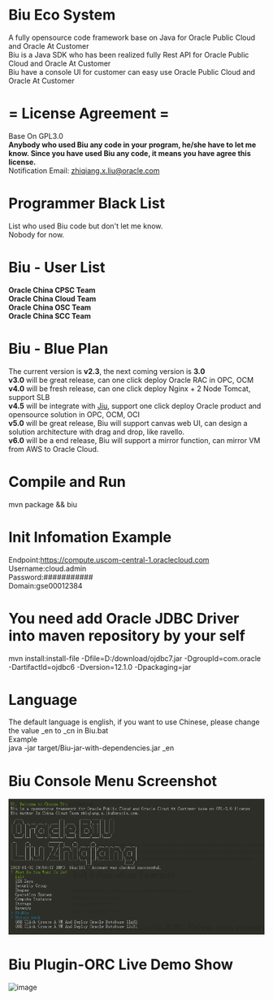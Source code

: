 # Biu Eco System

A fully opensource code framework base on Java for Oracle Public Cloud and Oracle At Customer<br />
Biu is a Java SDK who has been realized fully Rest API for Oracle Public Cloud and Oracle At Customer<br />
Biu have a console UI for customer can easy use Oracle Public Cloud and Oracle At Customer

# = License Agreement =
Base On GPL3.0<br/>
**Anybody who used Biu any code in your program, he/she have to let me know. Since you have used Biu any code, it means you have agree this license.**<br/>
Notification Email: zhiqiang.x.liu@oracle.com

# Programmer Black List
List who used Biu code but don't let me know.<br/>
Nobody for now.

# Biu - User List
**Oracle China CPSC Team**<br />
**Oracle China Cloud Team**<br />
**Oracle China OSC Team**<br />
**Oracle China SCC Team**<br />

# Biu - Blue Plan
The current version is **v2.3**, the next coming version is **3.0**<br/>
**v3.0** will be great release, can one click deploy Oracle RAC in OPC, OCM<br/>
**v4.0** will be fresh release, can one click deploy Nginx + 2 Node Tomcat, support SLB<br/>
**v4.5** will be integrate with <a href="https://github.com/guangleibao/jiu">Jiu</a>, support one click deploy Oracle product and opensource solution in OPC, OCM, OCI<br/>
**v5.0** will be great release, Biu will support canvas web UI, can design a solution architecture with drag and drop, like ravello.<br/>
**v6.0** will be a end release, Biu will support a mirror function, can mirror VM from AWS to Oracle Cloud.<br/>

# Compile and Run
mvn package && biu<br/>

# Init Infomation Example
Endpoint:https://compute.uscom-central-1.oraclecloud.com<br />
Username:cloud.admin<br />
Password:###########<br />
Domain:gse00012384<br />

# You need add Oracle JDBC Driver into maven repository by your self
mvn install:install-file -Dfile=D:/download/ojdbc7.jar -DgroupId=com.oracle -DartifactId=ojdbc6 -Dversion=12.1.0 -Dpackaging=jar

# Language
The default language is english, if you want to use Chinese, please change the value _en to _cn in Biu.bat<br />
Example<br />
java -jar target/Biu-jar-with-dependencies.jar _en

# Biu Console Menu Screenshot
![image](https://github.com/oraclechina/Biu/blob/master/images/biu_logo.png)

# Biu Plugin-ORC Live Demo Show
![image](https://github.com/oraclechina/Biu/blob/master/images/Biu演示2.gif)
